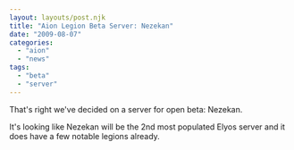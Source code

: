 ```yaml
---
layout: layouts/post.njk
title: "Aion Legion Beta Server: Nezekan"
date: "2009-08-07"
categories: 
  - "aion"
  - "news"
tags: 
  - "beta"
  - "server"
---
```


That's right we've decided on a server for open beta: Nezekan.

It's looking like Nezekan will be the 2nd most populated Elyos server and it does have a few notable legions already.
